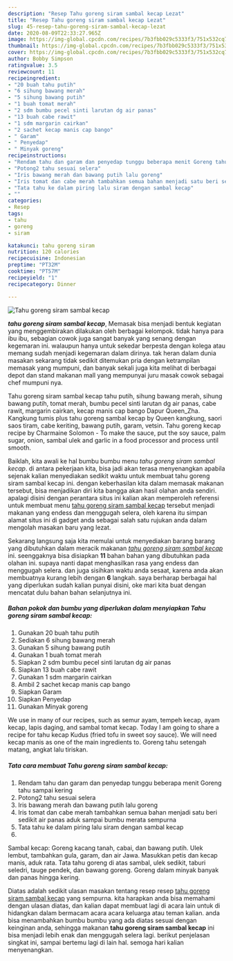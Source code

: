 ```yaml
---
description: "Resep Tahu goreng siram sambal kecap Lezat"
title: "Resep Tahu goreng siram sambal kecap Lezat"
slug: 45-resep-tahu-goreng-siram-sambal-kecap-lezat
date: 2020-08-09T22:33:27.965Z
image: https://img-global.cpcdn.com/recipes/7b3fbb029c5333f3/751x532cq70/tahu-goreng-siram-sambal-kecap-foto-resep-utama.jpg
thumbnail: https://img-global.cpcdn.com/recipes/7b3fbb029c5333f3/751x532cq70/tahu-goreng-siram-sambal-kecap-foto-resep-utama.jpg
cover: https://img-global.cpcdn.com/recipes/7b3fbb029c5333f3/751x532cq70/tahu-goreng-siram-sambal-kecap-foto-resep-utama.jpg
author: Bobby Simpson
ratingvalue: 3.5
reviewcount: 11
recipeingredient:
- "20 buah tahu putih"
- "6 sihung bawang merah"
- "5 sihung bawang putih"
- "1 buah tomat merah"
- "2 sdm bumbu pecel sinti larutan dg air panas"
- "13 buah cabe rawit"
- "1 sdm margarin cairkan"
- "2 sachet kecap manis cap bango"
- " Garam"
- " Penyedap"
- " Minyak goreng"
recipeinstructions:
- "Rendam tahu dan garam dan penyedap tunggu beberapa menit Goreng tahu sampai kering"
- "Potong2 tahu sesuai selera"
- "Iris bawang merah dan bawang putih lalu goreng"
- "Iris tomat dan cabe merah tambahkan semua bahan menjadi satu beri sedikit air panas aduk sampai bumbu merata sempurna"
- "Tata tahu ke dalam piring lalu siram dengan sambal kecap"
- ""
categories:
- Resep
tags:
- tahu
- goreng
- siram

katakunci: tahu goreng siram 
nutrition: 120 calories
recipecuisine: Indonesian
preptime: "PT32M"
cooktime: "PT57M"
recipeyield: "1"
recipecategory: Dinner

---
```



![Tahu goreng siram sambal kecap](https://img-global.cpcdn.com/recipes/7b3fbb029c5333f3/751x532cq70/tahu-goreng-siram-sambal-kecap-foto-resep-utama.jpg)

<b><i>tahu goreng siram sambal kecap</i></b>, Memasak bisa menjadi bentuk kegiatan yang menggembirakan dilakukan oleh berbagai kelompok. tidak hanya para ibu ibu, sebagian cowok juga sangat banyak yang senang dengan kegemaran ini. walaupun hanya untuk sekedar berpesta dengan kolega atau memang sudah menjadi kegemaran dalam dirinya. tak heran dalam dunia masakan sekarang tidak sedikit ditemukan pria dengan ketrampilan memasak yang mumpuni, dan banyak sekali juga kita melihat di berbagai depot dan stand makanan mall yang mempunyai juru masak cowok sebagai chef mumpuni nya.

Tahu goreng siram sambal kecap tahu putih, sihung bawang merah, sihung bawang putih, tomat merah, bumbu pecel sinti larutan dg air panas, cabe rawit, margarin cairkan, kecap manis cap bango Dapur Queen_Zha. Kangkung tumis plus tahu goreng sambal kecap by Queen kangkung, saori saos tiram, cabe keriting, bawang putih, garam, vetsin. Tahu goreng kecap recipe by Charmaine Solomon - To make the sauce, put the soy sauce, palm sugar, onion, sambal ulek and garlic in a food processor and process until smooth.

Baiklah, kita awali ke hal bumbu bumbu menu <i>tahu goreng siram sambal kecap</i>. di antara pekerjaan kita, bisa jadi akan terasa menyenangkan apabila sejenak kalian menyediakan sedikit waktu untuk membuat tahu goreng siram sambal kecap ini. dengan keberhasilan kita dalam memasak makanan tersebut, bisa menjadikan diri kita bangga akan hasil olahan anda sendiri. apalagi disini dengan perantara situs ini kalian akan memperoleh referensi untuk membuat menu <u>tahu goreng siram sambal kecap</u> tersebut menjadi makanan yang endess dan menggugah selera, oleh karena itu simpan alamat situs ini di gadget anda sebagai salah satu rujukan anda dalam mengolah masakan baru yang lezat.


Sekarang langsung saja kita memulai untuk menyediakan barang barang yang dibutuhkan dalam meracik makanan <u><i>tahu goreng siram sambal kecap</i></u> ini. seenggaknya bisa disiapkan <b>11</b> bahan bahan yang dibutuhkan pada olahan ini. supaya nanti dapat menghasilkan rasa yang endess dan menggugah selera. dan juga sisihkan waktu anda sesaat, karena anda akan membuatnya kurang lebih dengan <b>6</b> langkah. saya berharap berbagai hal yang diperlukan sudah kalian punyai disini, oke mari kita buat dengan mencatat dulu bahan bahan selanjutnya ini.

<!--inarticleads1-->

##### Bahan pokok dan bumbu yang diperlukan dalam menyiapkan Tahu goreng siram sambal kecap:

1. Gunakan 20 buah tahu putih
1. Sediakan 6 sihung bawang merah
1. Gunakan 5 sihung bawang putih
1. Gunakan 1 buah tomat merah
1. Siapkan 2 sdm bumbu pecel sinti larutan dg air panas
1. Siapkan 13 buah cabe rawit
1. Gunakan 1 sdm margarin cairkan
1. Ambil 2 sachet kecap manis cap bango
1. Siapkan  Garam
1. Siapkan  Penyedap
1. Gunakan  Minyak goreng


We use in many of our recipes, such as semur ayam, tempeh kecap, ayam kecap, lapis daging, and sambal tomat kecap. Today I am going to share a recipe for tahu kecap Kudus (fried tofu in sweet soy sauce). We will need kecap manis as one of the main ingredients to. Goreng tahu setengah matang, angkat lalu tiriskan. 

<!--inarticleads2-->

##### Tata cara membuat Tahu goreng siram sambal kecap:

1. Rendam tahu dan garam dan penyedap tunggu beberapa menit Goreng tahu sampai kering
1. Potong2 tahu sesuai selera
1. Iris bawang merah dan bawang putih lalu goreng
1. Iris tomat dan cabe merah tambahkan semua bahan menjadi satu beri sedikit air panas aduk sampai bumbu merata sempurna
1. Tata tahu ke dalam piring lalu siram dengan sambal kecap
1. 


Sambal kecap: Goreng kacang tanah, cabai, dan bawang putih. Ulek lembut, tambahkan gula, garam, dan air Jawa. Masukkan petis dan kecap manis, aduk rata. Tata tahu goreng di atas sambal, ulek sedikit, taburi seledri, tauge pendek, dan bawang goreng. Goreng dalam minyak banyak dan panas hingga kering. 

Diatas adalah sedikit ulasan masakan tentang resep resep <u>tahu goreng siram sambal kecap</u> yang sempurna. kita harapkan anda bisa memahami dengan ulasan diatas, dan kalian dapat membuat lagi di acara lain untuk di hidangkan dalam bermacam acara acara keluarga atau teman kalian. anda bisa menambahkan bumbu bumbu yang ada diatas sesuai dengan keinginan anda, sehingga makanan <b>tahu goreng siram sambal kecap</b> ini bisa menjadi lebih enak dan menggugah selera lagi. berikut penjelasan singkat ini, sampai bertemu lagi di lain hal. semoga hari kalian menyenangkan.
